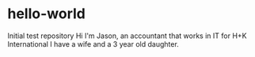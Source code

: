 # hello-world
Initial test repository
Hi I'm Jason, an accountant that works in IT for H+K International
I have a wife and a 3 year old daughter.
